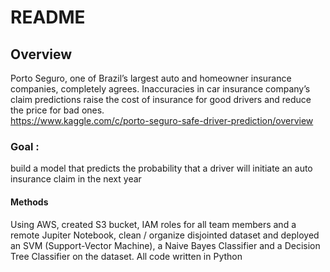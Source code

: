 # README
## Overview
Porto Seguro, one of Brazil’s largest auto and homeowner insurance companies, 
completely agrees. Inaccuracies in car insurance company’s claim predictions raise the cost of 
insurance for good drivers and reduce the price for bad ones.<br>
https://www.kaggle.com/c/porto-seguro-safe-driver-prediction/overview
</br>
### Goal :
build a model that predicts the probability that a driver will initiate an auto insurance claim in the next year
#### Methods
Using AWS, created S3 bucket, IAM roles for all team members and a remote Jupiter Notebook, 
clean / organize disjointed dataset and deployed an SVM (Support-Vector Machine), 
a Naive Bayes Classifier and a Decision Tree Classifier on the dataset. All code written in Python
